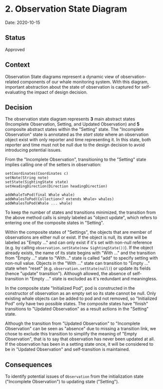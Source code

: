 # 2. Observation State Diagram

Date: 2020-10-15

## Status

Approved

## Context

Observation State diagrams represent a dynamic view of observation-related components of our whale monitoring system.
With this diagram, important abstraction about the state of observation is captured for self-
evaluating the impact of design decision.


## Decision

The observation state diagram represents <b>3</b> main abstract states (Incomplete Observation,
Setting, and Updated Observation) and
<b>5</b> composite abstract states within the "Setting" state. The "Incomplete Observation" state is annotated
as the <i>start state</i> where an observation object exist with only reporter and time
representing it. In this state, both reporter and time must not be null due to the design decision
to avoid introducing potential issues.

From the "Incomplete Observation", transitioning to the "Setting" state 
implies calling one of the setters in observation:

````
setCoordinates(Coordinates c)
setNote(String note)
setState(SightingState state)
setHeadingDirection(Direction headingDirection)

addWhaleToPod(final Whale whale)
addWhalesToPod(Collection<? extends Whale> whales)
addWhalesToPod(Whale ... whale)
````

To keep the number of states and transitions minimized, the transition from the above method calls 
is simply labeled as "object update", which refers to entering one of the composite states in "Setting".

Within the composite states of "Settings", the objects that are member of observations
are either null or exist. If the object is null, its state will be labeled as "Empty ..." and can only
exist if it's set with non-null reference (e.g. by calling `observation.setState(new SightingState())`). 
If the object already exists, the name of its state begins with "With ..." and the transition from "Empty ..." state to 
"With..." state is called "add" to specify setting with non-null value. Objects in the "With ..." state can transition to "Empty ..."
state when "reset" (e.g. `observation.setState(null)`) or update its fields (hence "update" transition"). 
Although allowed, the absence of self-transition in "Empty ..." state is excluded as it's redundant and meaningless.

In the composite state "Initialized Pod", pod is constructed in the constructor of observation as an empty set so
its state cannot be null. Only existing whale objects can be added to pod and not removed, so "Initialized Pod" 
only have two possible states. The composite states have "finish" transitions to "Updated Observation" as a result
actions in the "Setting" state.

Although the transition from "Updated Observation" to
"Incomplete Observation" can be seen as "absence" due to missing a transition link, 
we chose to exclude this transition to simplify the meaning of "Empty Observation", that is 
to say that observation has never been updated at all. If the observation has been in a setting state once,
it will be considered to be in "Updated Observation" and self-transition is maintained.


## Consequences

To identify potential issues of `Observation` from the initialization state ("Incomplete Observation") to
updating state ("Setting").
